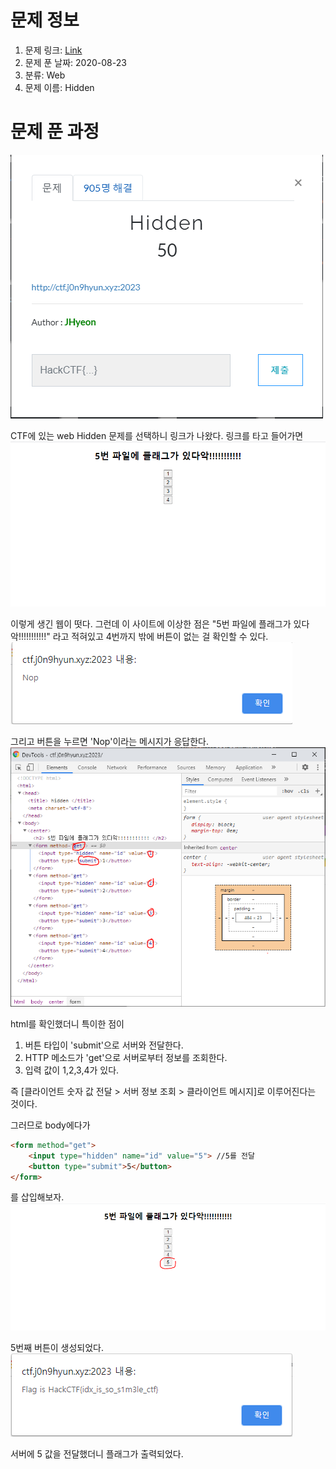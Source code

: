# 문제 정보
1. 문제 링크: [Link](http://ctf.j0n9hyun.xyz:2023)
2. 문제 푼 날짜: 2020-08-23
3. 분류: Web
4. 문제 이름: Hidden

# 문제 푼 과정
![menu](pic/link_menu.PNG)

CTF에 있는 web Hidden 문제를 선택하니 링크가 나왔다.
링크를 타고 들어가면
![main](pic/main.PNG)

이렇게 생긴 웹이 떳다. 그런데 이 사이트에 이상한 점은
"5번 파일에 플래그가 있다악!!!!!!!!!!!" 라고 적혀있고 4번까지 밖에 버튼이 없는 걸 확인할 수 있다.
![Nop](pic/Nop.PNG)

그리고 버튼을 누르면 'Nop'이라는 메시지가 응답한다.
![html](pic/html.PNG)

html를 확인했더니 특이한 점이
1. 버튼 타입이 'submit'으로 서버와 전달한다.
2. HTTP 메소드가 'get'으로 서버로부터 정보를 조회한다.
3. 입력 값이 1,2,3,4가 있다.

즉 [클라이언트 숫자 값 전달 > 서버 정보 조회 > 클라이언트 메시지]로 이루어진다는 것이다.

그러므로 body에다가
```html
<form method="get">
    <input type="hidden" name="id" value="5"> //5를 전달
    <button type="submit">5</button>
</form>
```
를 삽입해보자.
![button](pic/button.PNG)

5번째 버튼이 생성되었다.
![flag](pic/flag.PNG)

서버에 5 값을 전달했더니 플래그가 출력되었다.